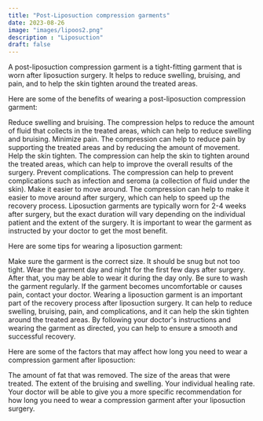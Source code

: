 ```yaml
---
title: "Post-Liposuction compression garments"
date: 2023-08-26
image: "images/lipoos2.png"
description : "Liposuction"
draft: false
---
```


A post-liposuction compression garment is a tight-fitting garment that is worn after liposuction surgery. It helps to reduce swelling, bruising, and pain, and to help the skin tighten around the treated areas.

Here are some of the benefits of wearing a post-liposuction compression garment:

Reduce swelling and bruising. The compression helps to reduce the amount of fluid that collects in the treated areas, which can help to reduce swelling and bruising.
Minimize pain. The compression can help to reduce pain by supporting the treated areas and by reducing the amount of movement.
Help the skin tighten. The compression can help the skin to tighten around the treated areas, which can help to improve the overall results of the surgery.
Prevent complications. The compression can help to prevent complications such as infection and seroma (a collection of fluid under the skin).
Make it easier to move around. The compression can help to make it easier to move around after surgery, which can help to speed up the recovery process.
Liposuction garments are typically worn for 2-4 weeks after surgery, but the exact duration will vary depending on the individual patient and the extent of the surgery. It is important to wear the garment as instructed by your doctor to get the most benefit.

Here are some tips for wearing a liposuction garment:

Make sure the garment is the correct size. It should be snug but not too tight.
Wear the garment day and night for the first few days after surgery. After that, you may be able to wear it during the day only.
Be sure to wash the garment regularly.
If the garment becomes uncomfortable or causes pain, contact your doctor.
Wearing a liposuction garment is an important part of the recovery process after liposuction surgery. It can help to reduce swelling, bruising, pain, and complications, and it can help the skin tighten around the treated areas. By following your doctor's instructions and wearing the garment as directed, you can help to ensure a smooth and successful recovery.

Here are some of the factors that may affect how long you need to wear a compression garment after liposuction:

The amount of fat that was removed.
The size of the areas that were treated.
The extent of the bruising and swelling.
Your individual healing rate.
Your doctor will be able to give you a more specific recommendation for how long you need to wear a compression garment after your liposuction surgery.